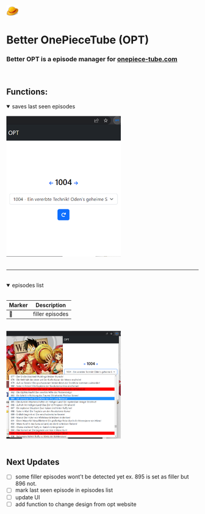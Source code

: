<img src="./48x48.png" />

# Better OnePieceTube (OPT)

### Better OPT is a episode manager for [onepiece-tube.com](https://onepiece-tube.com)

<br>

## Functions:

<details open>
<summary>saves last seen episodes</summary>
<br>

<img width="300px" src="./screenshots/last_seen.png" alt="last seen episode">
</details>

<br>

---

<br>

<details open>
<summary>episodes list</summary>
<br>

| Marker | Description     |
| ------ | --------------- |
| 🔴     | filler episodes |

<br>

<img width="300px" src="./screenshots/episodes_list.png" alt="episode list">
</details>

<br>

## Next Updates

- [ ] some filler episodes wont't be detected yet ex. 895 is set as filler but 896 not.
- [ ] mark last seen episode in episodes list
- [ ] update UI
- [ ] add function to change design from opt website
